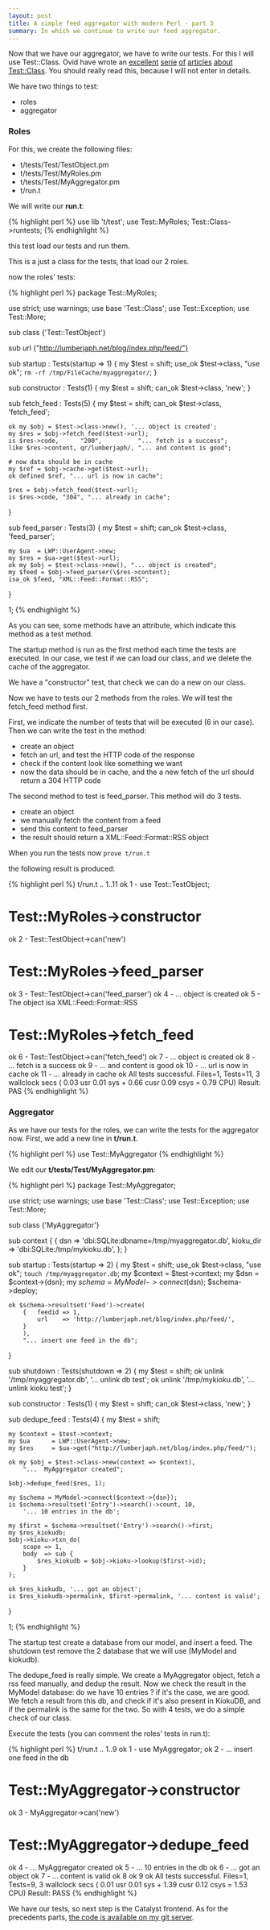 ```yaml
---
layout: post
title: A simple feed aggregator with modern Perl - part 3
summary: In which we continue to write our feed aggregator.
---
```


Now that we have our aggregator, we have to write our tests. For this I will use Test::Class. Ovid have wrote an [excellent](http://www.modernperlbooks.com/mt/2009/03/organizing-test-suites-with-testclass.html) [serie](http://www.modernperlbooks.com/mt/2009/03/reusing-test-code-with-testclass.html) [of](http://www.modernperlbooks.com/mt/2009/03/making-your-testing-life-easier.html) [articles](http://www.modernperlbooks.com/mt/2009/03/using-test-control-methods-with-testclass.html) [about Test::Class](http://www.modernperlbooks.com/mt/2009/03/working-with-testclass-test-suites.html). You should really read this, because I will not enter in details.

We have two things to test:

 * roles
 * aggregator

### Roles

For this, we create the following files:

 * t/tests/Test/TestObject.pm
 * t/tests/Test/MyRoles.pm
 * t/tests/Test/MyAggregator.pm
 * t/run.t

We will write our **run.t**:

{% highlight perl %}
use lib 't/test';
use Test::MyRoles;
Test::Class->runtests;
{% endhighlight %}

this test load our tests and run them.

This is a just a class for the tests, that load our 2 roles.

now the roles' tests:

{% highlight perl %}
package Test::MyRoles;

use strict;
use warnings;
use base 'Test::Class';
use Test::Exception;
use Test::More;

sub class {'Test::TestObject'}

sub url {"http://lumberjaph.net/blog/index.php/feed/"}

sub startup : Tests(startup => 1) {
    my $test = shift;
    use_ok $test->class, "use ok";
    `rm -rf /tmp/FileCache/myaggregator/`;
}

sub constructor : Tests(1) {
    my $test = shift;
    can_ok $test->class, 'new';
}

sub fetch_feed : Tests(5) {
    my $test = shift;
    can_ok $test->class, 'fetch_feed';

    ok my $obj = $test->class->new(), '... object is created';
    my $res = $obj->fetch_feed($test->url);
    is $res->code,      "200",          "... fetch is a success";
    like $res->content, qr/lumberjaph/, "... and content is good";

    # now data should be in cache
    my $ref = $obj->cache->get($test->url);
    ok defined $ref, "... url is now in cache";

    $res = $obj->fetch_feed($test->url);
    is $res->code, "304", "... already in cache";
}

sub feed_parser : Tests(3) {
    my $test = shift;
    can_ok $test->class, 'feed_parser';

    my $ua  = LWP::UserAgent->new;
    my $res = $ua->get($test->url);
    ok my $obj = $test->class->new(), "... object is created";
    my $feed = $obj->feed_parser(\$res->content);
    isa_ok $feed, "XML::Feed::Format::RSS";
}

1;
{% endhighlight %}

As you can see, some methods have an attribute, which indicate this method as a test method.

The startup method is run as the first method each time the tests are executed. In our case, we test if we can load our class, and we delete the cache of the aggregator.

We have a "constructor" test, that check we can do a new on our class.

Now we have to tests our 2 methods from the roles. We will test the fetch_feed method first.

First, we indicate the number of tests that will be executed (6 in our case). Then we can write the test in the method:

* create an object
* fetch an url, and test the HTTP code of the response
* check if the content look like something we want
* now the data should be in cache, and the a new fetch of the url should return a 304 HTTP code

The second method to test is feed_parser. This method will do 3 tests.

* create an object
* we manually fetch the content from a feed
* send this content to feed_parser
* the result should return a XML::Feed::Format::RSS object

When you run the tests now `prove t/run.t`

the following result is produced:

{% highlight perl %}
t/run.t ..
1..11
ok 1 - use Test::TestObject;
#
# Test::MyRoles->constructor
ok 2 - Test::TestObject->can('new')
#
# Test::MyRoles->feed_parser
ok 3 - Test::TestObject->can('feed_parser')
ok 4 - ... object is created
ok 5 - The object isa XML::Feed::Format::RSS
#
# Test::MyRoles->fetch_feed
ok 6 - Test::TestObject->can('fetch_feed')
ok 7 - ... object is created
ok 8 - ... fetch is a success
ok 9 - ... and content is good
ok 10 - ... url is now in cache
ok 11 - ... already in cache
ok
All tests successful.
Files=1, Tests=11,  3 wallclock secs ( 0.03 usr  0.01 sys +  0.66 cusr  0.09 csys =  0.79 CPU)
Result: PAS
{% endhighlight %}

### Aggregator

As we have our tests for the roles, we can write the tests for the aggregator now. First, we add a new line in **t/run.t**.

{% highlight perl %}
use Test::MyAggregator
{% endhighlight %}

We edit our **t/tests/Test/MyAggregator.pm**:

{% highlight perl %}
package Test::MyAggregator;

use strict;
use warnings;
use base 'Test::Class';
use Test::Exception;
use Test::More;

sub class {'MyAggregator'}

sub context {
    {   dsn       => 'dbi:SQLite:dbname=/tmp/myaggregator.db',
        kioku_dir => 'dbi:SQLite:/tmp/mykioku.db',
    };
}

sub startup : Tests(startup => 2) {
    my $test = shift;
    use_ok $test->class, "use ok";
    `touch /tmp/myaggregator.db`;
    my $context = $test->context;
    my $dsn     = $context->{dsn};
    my $schema  = MyModel->connect($dsn);
    $schema->deploy;

    ok $schema->resultset('Feed')->create(
        {   feedid => 1,
            url    => 'http://lumberjaph.net/blog/index.php/feed/',
        }
        ),
        "... insert one feed in the db";
}

sub shutdown : Tests(shutdown => 2) {
    my $test = shift;
    ok unlink '/tmp/myaggregator.db', '... unlink db test';
    ok unlink '/tmp/mykioku.db',      '... unlink kioku test';
}

sub constructor : Tests(1) {
    my $test = shift;
    can_ok $test->class, 'new';
}

sub dedupe_feed : Tests(4) {
    my $test = shift;

    my $context = $test->context;
    my $ua      = LWP::UserAgent->new;
    my $res     = $ua->get("http://lumberjaph.net/blog/index.php/feed/");

    ok my $obj = $test->class->new(context => $context),
        "...  MyAggregator created";

    $obj->dedupe_feed($res, 1);

    my $schema = MyModel->connect($context->{dsn});
    is $schema->resultset('Entry')->search()->count, 10,
        '... 10 entries in the db';

    my $first = $schema->resultset('Entry')->search()->first;
    my $res_kiokudb;
    $obj->kioku->txn_do(
        scope => 1,
        body  => sub {
            $res_kiokudb = $obj->kioku->lookup($first->id);
        }
    );

    ok $res_kiokudb, '... got an object';
    is $res_kiokudb->permalink, $first->permalink, '... content is valid';
}

1;
{% endhighlight %}

The startup test create a database from our model, and insert a feed. The shutdown test remove the 2 database that we will use (MyModel and kiokudb).

The dedupe_feed is really simple. We create a MyAggregator object, fetch a rss feed manually, and dedup the result. Now we check the result in the MyModel database: do we have 10 entries ? if it's the case, we are good. We fetch a result from this db, and check if it's also present in KiokuDB, and if the permalink is the same for the two. So with 4 tests, we do a simple check of our class.

Execute the tests (you can comment the roles' tests in run.t):

{% highlight perl %}
t/run.t ..
1..9
ok 1 - use MyAggregator;
ok 2 - ... insert one feed in the db
#
# Test::MyAggregator->constructor
ok 3 - MyAggregator->can('new')
#
# Test::MyAggregator->dedupe_feed
ok 4 - ...  MyAggregator created
ok 5 - ... 10 entries in the db
ok 6 - ... got an object
ok 7 - ... content is valid
ok 8
ok 9
ok
All tests successful.
Files=1, Tests=9,  3 wallclock secs ( 0.01 usr  0.01 sys +  1.39 cusr  0.12 csys =  1.53 CPU)
Result: PASS
{% endhighlight %}

We have our tests, so next step is the Catalyst frontend. As for the precedents parts, [the code is available on my git server](http://git.lumberjaph.net/p5-ironman-myaggregator.git/).

